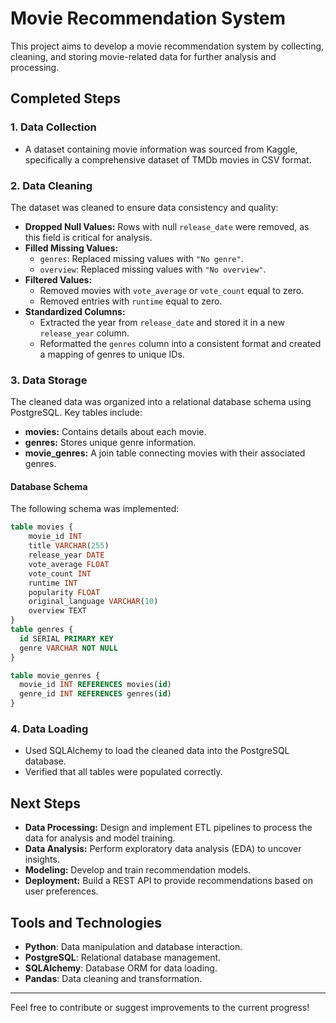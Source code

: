 ﻿
# Movie Recommendation System

This project aims to develop a movie recommendation system by collecting, cleaning, and storing movie-related data for further analysis and processing.

## Completed Steps

### 1. Data Collection
- A dataset containing movie information was sourced from Kaggle, specifically a comprehensive dataset of TMDb movies in CSV format.

### 2. Data Cleaning
The dataset was cleaned to ensure data consistency and quality:
- **Dropped Null Values:** Rows with null `release_date` were removed, as this field is critical for analysis.
- **Filled Missing Values:**
  - `genres`: Replaced missing values with `"No genre"`.
  - `overview`: Replaced missing values with `"No overview"`.
- **Filtered Values:**
  - Removed movies with `vote_average` or `vote_count` equal to zero.
  - Removed entries with `runtime` equal to zero.
- **Standardized Columns:**
  - Extracted the year from `release_date` and stored it in a new `release_year` column.
  - Reformatted the `genres` column into a consistent format and created a mapping of genres to unique IDs.

### 3. Data Storage
The cleaned data was organized into a relational database schema using PostgreSQL. Key tables include:
- **movies:** Contains details about each movie.
- **genres:** Stores unique genre information.
- **movie_genres:** A join table connecting movies with their associated genres.

#### Database Schema
The following schema was implemented:

```sql
table movies {
	movie_id INT 
	title VARCHAR(255) 
	release_year DATE 
	vote_average FLOAT 
	vote_count INT 
	runtime INT 
	popularity FLOAT 
	original_language VARCHAR(10) 
	overview TEXT
}
table genres {
  id SERIAL PRIMARY KEY
  genre VARCHAR NOT NULL
}

table movie_genres {
  movie_id INT REFERENCES movies(id)
  genre_id INT REFERENCES genres(id)
}
```

### 4. Data Loading
- Used SQLAlchemy to load the cleaned data into the PostgreSQL database.
- Verified that all tables were populated correctly.

## Next Steps
- **Data Processing:** Design and implement ETL pipelines to process the data for analysis and model training.
- **Data Analysis:** Perform exploratory data analysis (EDA) to uncover insights.
- **Modeling:** Develop and train recommendation models.
- **Deployment:** Build a REST API to provide recommendations based on user preferences.

## Tools and Technologies
- **Python**: Data manipulation and database interaction.
- **PostgreSQL**: Relational database management.
- **SQLAlchemy**: Database ORM for data loading.
- **Pandas**: Data cleaning and transformation.

---

Feel free to contribute or suggest improvements to the current progress!


